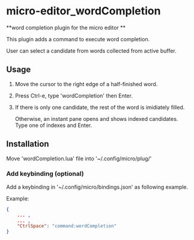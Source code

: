 # micro-editor_wordCompletion

**word completion plugin for the micro editor  **

This plugin adds a command to execute word completion.  

User can select a candidate from words collected from active buffer.  

## Usage 

1. Move the cursor to the right edge of a half-finished word.
2. Press Ctrl-e, type 'wordCompletion' then Enter.
3.  If there is only one candidate, the rest of the word is imidiately filled.  
    
    Otherwise, an instant pane opens and shows indexed candidates.  
    Type one of indexes and Enter.

## Installation

Move 'wordCompletion.lua' file into '~/.config/micro/plug/'  

### Add keybinding (optional) 

Add a keybinding in  '~/.config/micro/bindings.json' as following example.  

Example:  

```json
{
    ... ,
    ... ,
    "CtrlSpace": "command:wordCompletion"
}
```
